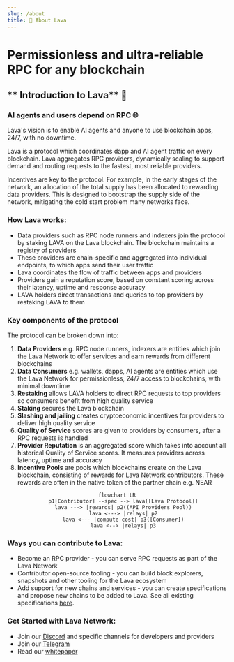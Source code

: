 ```yaml
---
slug: /about
title: 🌋 About Lava
---
```


# Permissionless and ultra-reliable RPC for any blockchain

## ** Introduction to Lava** 🌋

### **AI agents and users depend on RPC** 🌐

Lava's vision is to enable AI agents and anyone to use blockchain apps, 24/7, with no downtime.

Lava is a protocol which coordinates dapp and AI agent traffic on every blockchain. Lava aggregates RPC providers, dynamically scaling to support demand and routing requests to the fastest, most reliable providers.

Incentives are key to the protocol. For example, in the early stages of the network, an allocation of the total supply has been allocated to rewarding data providers. This is designed to bootstrap the supply side of the network, mitigating the cold start problem many networks face.

### **How Lava works:**

- Data providers such as RPC node runners and indexers join the protocol by staking LAVA on the Lava blockchain. The blockchain maintains a registry of providers
- These providers are chain-specific and aggregated into individual endpoints, to which apps send their user traffic
- Lava coordinates the flow of traffic between apps and providers
- Providers gain a reputation score, based on constant scoring across their latency, uptime and response accuracy
- LAVA holders direct transactions and queries to top providers by restaking LAVA to them

### **Key components of the protocol**

The protocol can be broken down into:

1. **Data Providers** e.g. RPC node runners, indexers are entities which join the Lava Network to offer services and earn rewards from different blockchains
2. **Data Consumers** e.g. wallets, dapps, AI agents are entities which use the Lava Network for permissionless, 24/7 access to blockchains, with minimal downtime
3. **Restaking** allows LAVA holders to direct RPC requests to top providers so consumers benefit from high quality service 
4. **Staking** secures the Lava blockchain 
5. **Slashing and jailing** creates cryptoeconomic incentives for providers to deliver high quality service
6. **Quality of Service** scores are given to providers by consumers, after a RPC requests is handled
7. **Provider Reputation** is an aggregated score which takes into account all historical Quality of Service scores. It measures providers across latency, uptime and accuracy
8. **Incentive Pools** are pools which blockchains create on the Lava blockchain, consisting of rewards for Lava Network contributors. These rewards are often in the native token of the partner chain e.g. NEAR

<center>

```mermaid
flowchart LR
    p1[Contributor] --spec --> lava[[Lava Protocol]]
    lava ---> |rewards| p2((API Providers Pool))
    lava <---> |relays| p2
    lava <--- |compute cost| p3([Consumer])
    lava <--> |relays| p3
```

</center>

### **Ways you can contribute to Lava:**

- Become an RPC provider - you can serve RPC requests as part of the Lava Network
- Contributor open-source tooling - you can build block explorers, snapshots and other tooling for the Lava ecosystem
- Add support for new chains and services - you can create specifications and propose new chains to be added to Lava. See all existing specifications [here](https://github.com/lavanet/lava/tree/main/specs).

### **Get Started with Lava Network:**
- Join our [Discord](https://discord.gg/lavanetxyz) and specific channels for developers and providers
- Join our [Telegram](https://t.me/officiallavanetwork)
- Read our [whitepaper](https://lavanet.xyz/whitepaper)
